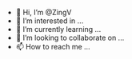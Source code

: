 - 👋 Hi, I’m @ZingV
- 👀 I’m interested in ...
- 🌱 I’m currently learning ...
- 💞️ I’m looking to collaborate on ...
- 📫 How to reach me ...

<!---
ZingV/ZingV is a ✨ special ✨ repository because its `README.md` (this file) appears on your GitHub profile.
You can click the Preview link to take a look at your changes.
--->
